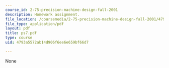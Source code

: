 ```yaml
---
course_id: 2-75-precision-machine-design-fall-2001
description: Homework assignment.
file_location: /coursemedia/2-75-precision-machine-design-fall-2001/4793a5572ab14d906f6ee6e659bf66d7_ps7.pdf
file_type: application/pdf
layout: pdf
title: ps7.pdf
type: course
uid: 4793a5572ab14d906f6ee6e659bf66d7

---
```

None